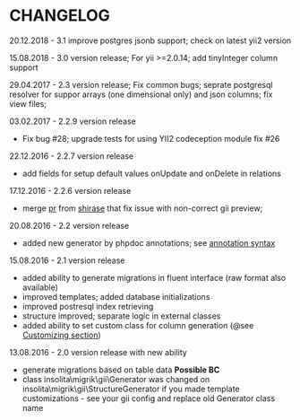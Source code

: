 CHANGELOG
=================================
20.12.2018 - 3.1 improve postgres jsonb support; check on latest yii2 version

15.08.2018 - 3.0 version release; For yii >=2.0.14; add tinyInteger column support

29.04.2017 - 2.3 version release; Fix common bugs; seprate postgresql resolver for suppor arrays (one dimensional only) and json columns; fix view files;

03.02.2017 - 2.2.9 version release
 - Fix bug #28; upgrade tests for using YII2 codeception module fix #26

22.12.2016 - 2.2.7 version release
 - add fields for setup default values onUpdate and onDelete in relations

17.12.2016 - 2.2.6 version release
 - merge [pr](https://github.com/Insolita/yii2-migrik/pull/19) from [shirase](https://github.com/shirase) that fix issue with non-correct gii preview;
     
20.08.2016 - 2.2 version release
 - added new generator by phpdoc annotations; see [annotation syntax](#annotation-syntax)
 
15.08.2016 - 2.1 version release 
 - added ability to generate migrations in fluent interface (raw format also available)
 - improved templates; added database initializations
 - improved postresql index retrieving
 - structure improved; separate logic in external classes
 - added ability to set custom class for column generation (@see [Customizing section](#customizing))   
 
13.08.2016 - 2.0 version release with new ability
- generate migrations based on table data __Possible BC__
- class insolita\migrik\gii\Generator was changed on insolita\migrik\gii\StructureGenerator if you made template customizations - see your gii config and replace old Generator class name
